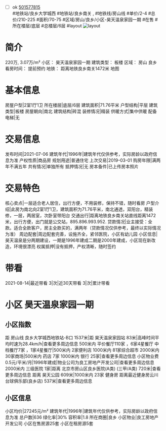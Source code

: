 - [ ] ok [501577815](https://bj.5i5j.com/ershoufang/501577815.html)  
 #地铁站/良乡大学城西 #地铁站/良乡南关 ,  #地铁线/房山线
#单价/2-4 #总价/210-225 #面积/70-75   #区域/房山/良乡/小区-昊天温泉家园一期 #在售 #所在楼层/底层 #总楼层/6层 #layout 
![layout](http://image2a.5i5j.com/bdir/layout/512322.jpg_P5.jpg) 
# 简介 
 220万,  3.07万/m² 
小区： 昊天温泉家园一期
建筑类型： 板楼
区域： 房山 良乡
看房时间： 提前预约
地铁： 距离地铁良乡南关1472米 地图
# 基本信息 
 房屋户型|2室1厅1卫
所在楼层|底层/6层
建筑面积|71.76平米
户型结构|平层
建筑类型|板楼
房屋朝向|南北
建筑结构|砖混
装修情况|精装
供暖方式|集中供暖
配备电梯|无
# 交易信息 
 发布时间|2021-07-06
建筑年代|1996年|建筑年代仅供参考，实际房龄以政府信息为准
产权性质|商品房
规划用途|普通住宅
上次交易|2019-03-01
购房年限|满两年不满五年
共有情况|单独所有
抵押情况|无
房本备件|已上传房本照片
# 交易特色 
 核心卖点|一层适合老人居住，出行方便，不用装修，保持不错，随时看房
户型介绍|此房为南北向2室1厅1卫，建筑面积为71.76平米，南北通透，双阳台，精装修，一层，两居室，次卧室带阳台
交通出行|距离地铁良乡南关站直线距离1472米，出行方便，出门就是公交站，895.896.993.952.
贷款情况|业主接受：全款。适合全款客户，房主全款买的，满两年（贷款情况仅供参考，最终以实际情况为准）
周边配套|周边配套完善，设施齐全，紧邻医院，小区有幼儿园
小区信息|昊天温泉是分两期建设，一期是1996年建成二期是2000年建成，小区现在新改造，环境很漂亮
权属抵押|没有抵押，产权清晰，随时签约
# 带看 
 2021-08-14|最近带看	 3|次|近30天带看	 3|次|累计带看
# 小区 昊天温泉家园一期
## 小区指数 
 距 房山线 良乡大学城西地铁站-B口 1537米|距 昊天温泉家园站 83米|高峰时间平均时速为28.4km/h|查看更多周边信息
500米内 平价餐厅110家 ，6家4星餐厅
中档餐厅7家 ，1家4星餐厅|500米内 2家便利店
1000米内 81家综合超市
2000米内 30家商场|500米内 药店 7家
1000米内 银行 25家|查看更多周边信息
小区物业费0.5元/平米/月|1996年建成|物业公司为良工房地产开发公司|查看更多周边信息
2000米内 三级医院 1家|距离 北京市房山区良乡医院(A类) (三甲/A类) 720米|查看更多周边信息
距离 昊天公园 609米|1000米内 23家 健身房
距离最近健身房云川台球俱乐部(良乡店) 537米|查看更多周边信息
## 小区信息 
 小区均价|27245元/m²
建筑年代|1996年|建筑年代仅供参考，实际房龄以政府信息为准
总户数|636
绿化率|30%
容积率|1.8
所在商圈|良乡
小区物业|良工房地产开发公司
小区在售房源25套
小区在租房源5套
